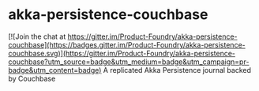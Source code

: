 # akka-persistence-couchbase

[![Join the chat at https://gitter.im/Product-Foundry/akka-persistence-couchbase](https://badges.gitter.im/Product-Foundry/akka-persistence-couchbase.svg)](https://gitter.im/Product-Foundry/akka-persistence-couchbase?utm_source=badge&utm_medium=badge&utm_campaign=pr-badge&utm_content=badge)
A replicated Akka Persistence journal backed by Couchbase
